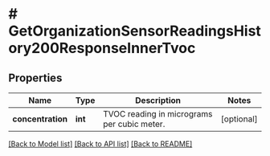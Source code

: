 # # GetOrganizationSensorReadingsHistory200ResponseInnerTvoc

## Properties

Name | Type | Description | Notes
------------ | ------------- | ------------- | -------------
**concentration** | **int** | TVOC reading in micrograms per cubic meter. | [optional]

[[Back to Model list]](../../README.md#models) [[Back to API list]](../../README.md#endpoints) [[Back to README]](../../README.md)
